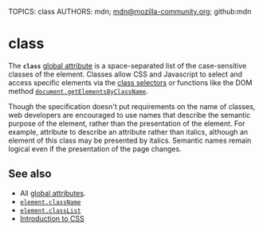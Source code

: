 TOPICS: class
AUTHORS: mdn; mdn@mozilla-community.org; github:mdn

# class

The **`class`** [global attribute](/en/webfrontend/HTML_Global_Attribute)
is a space-separated list of the case-sensitive classes of the element. Classes allow CSS and
Javascript to select and access specific elements via the [class selectors](https://wiki.developer.mozilla.org/en-US/docs/Web/CSS/Class_selectors)
or functions like the DOM method [`document.getElementsByClassName`](https://wiki.developer.mozilla.org/en-US/docs/Web/API/Document/getElementsByClassName).

Though the specification doesn't put requirements on the name of classes, web developers are
encouraged to use names that describe the semantic purpose of the element, rather than the
presentation of the element. For example, attribute to describe an attribute rather than italics,
although an element of this class may be presented by italics. Semantic names remain logical even if
the presentation of the page changes.

## See also

- All [global attributes](/en/webfrontend/HTML_Global_Attribute).
- [`element.className`](https://wiki.developer.mozilla.org/en-US/docs/Web/API/Element/className)
- [`element.classList`](https://wiki.developer.mozilla.org/en-US/docs/Web/API/Element/classList)
- [Introduction to CSS](https://wiki.developer.mozilla.org/en-US/docs/Learn/CSS/)
